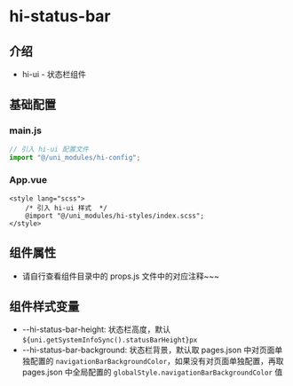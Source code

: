 # hi-status-bar

## 介绍

-   hi-ui - 状态栏组件

## 基础配置

### main.js

```javascript
// 引入 hi-ui 配置文件
import "@/uni_modules/hi-config";
```

### App.vue

```vue
<style lang="scss">
    /* 引入 hi-ui 样式  */
    @import "@/uni_modules/hi-styles/index.scss";
</style>
```

## 组件属性

-   请自行查看组件目录中的 props.js 文件中的对应注释~~~

## 组件样式变量

-   --hi-status-bar-height: 状态栏高度，默认 `${uni.getSystemInfoSync().statusBarHeight}px`
-   --hi-status-bar-background: 状态栏背景，默认取 pages.json 中对页面单独配置的 `navigationBarBackgroundColor`，如果没有对页面单独配置，再取 pages.json 中全局配置的 `globalStyle.navigationBarBackgroundColor` 值
